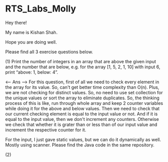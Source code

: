 # RTS_Labs_Molly

Hey there! 

My name is Kishan Shah.

Hope you are doing well.

Please find all 3 exercise questions below.


(1) Print the number of integers in an array that are above the given input and the number that are below, e.g. for the array [1, 5, 2, 1, 10] with input 6, print “above: 1, below: 4”.

<-- Ans -->
For this question, first of all we need to check every element in the array for its value. So, can't get better time complexity than O(n).
Plus, we are not checking for distinct values. So, no need to use set collection for the unique values or sort the array to eliminate duplicates.
So, the thinking process of this is like, run through whole array and keep 2 counter variables while doing it for the above and below values.
Then we need to check that our current checking element is equal to the input value or not.
And if it is equal to the input value, then we don't increment any counters.
Otherwise we check that whether it is grater than or less than of our input value and increment the respective counter for it.

For the input, I just gave static values, but we can do it dynamically as well. Mostly using scanner.
Please find the Java code in the same repository. 


(2) 




